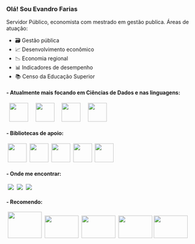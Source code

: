 ### Olá! Sou Evandro Farias

Servidor Público, economista com mestrado em gestão publica. Áreas de atuação:

- 🗃️ Gestão pública
- 📈 Desenvolvimento econômico
- 📉 Economia regional
- 📊 Indicadores de desempenho
- 📚 Censo da Educação Superior


#### - Atualmente mais focando em Ciências de Dados e nas linguagens:

<div style="display: inline">
&nbsp;&nbsp;<img width='50' height='50'  src="https://cdn.jsdelivr.net/gh/devicons/devicon/icons/python/python-original-wordmark.svg" />&nbsp;&nbsp;
&nbsp;&nbsp;<img width='50' height='50' src="https://cdn.jsdelivr.net/gh/devicons/devicon@latest/icons/r/r-plain.svg" />&nbsp;&nbsp;
&nbsp;&nbsp;<img width='50' height='50' src="https://cdn.jsdelivr.net/gh/devicons/devicon@latest/icons/apachespark/apachespark-original-wordmark.svg" />&nbsp;&nbsp;
&nbsp;&nbsp;<img width='50' height='50' src="https://cdn.jsdelivr.net/gh/devicons/devicon@latest/icons/linux/linux-original.svg" />&nbsp;&nbsp;
</div>

#### - Bibliotecas de apoio:

<div style="display: inline">
&nbsp;<img width='50' height='50' src="https://cdn.jsdelivr.net/gh/devicons/devicon@latest/icons/pandas/pandas-original-wordmark.svg" />
&nbsp;<img width='50' height='50' src="https://cdn.jsdelivr.net/gh/devicons/devicon@latest/icons/matplotlib/matplotlib-original-wordmark.svg" />
&nbsp;<img width='50' height='50' src="https://cdn.jsdelivr.net/gh/devicons/devicon@latest/icons/numpy/numpy-original-wordmark.svg" />
&nbsp;<img width='50' height='50' src="https://cdn.jsdelivr.net/gh/devicons/devicon@latest/icons/scikitlearn/scikitlearn-original.svg" />
&nbsp;<img width='50' height='50' src="https://cdn.jsdelivr.net/gh/devicons/devicon@latest/icons/postgresql/postgresql-original-wordmark.svg" />
</div>

#### - Onde me encontrar:

&nbsp;<a href="http://linkedin.com/in/evandro-farias-625939a2"><img src="https://img.shields.io/badge/linkedin-%230077B5.svg?style=for-the-badge&logo=linkedin&logoColor=white"></a>
&nbsp;<a href="https://www.facebook.com/evandro.farias.125"><img src="https://img.shields.io/badge/Facebook-%231877F2.svg?style=for-the-badge&logo=Facebook&logoColor=white"></a>
&nbsp;<a href="https://www.instagram.com/evandro.farias.125/"><img src="https://img.shields.io/badge/Instagram-%23E4405F.svg?style=for-the-badge&logo=Instagram&logoColor=white"></a>

#### - Recomendo:

&nbsp;<a href="https://www.forumcelsofurtadopb.org/"><img width='90' height='70' src="https://www.nanosis.com.br/forumcelsofurtado/wp-content/uploads/2023/06/cropped-logomarca.png"></a>
&nbsp;<a href="http://www.ipeadata.gov.br/Default.aspx"><img width='90' height='60' src="http://www.ipeadata.gov.br/img/logo.gif"></a>
&nbsp;<a href="https://www.sidra.ibge.gov.br/"><img width='90' height='60' src="https://ibge.gov.br/templates/novo_portal_base/imagens/logo_mobile.png"></a>
&nbsp;<a href="https://https://www3.bcb.gov.br/sgspub/localizarseries/localizarSeries.do?method=prepararTelaLocalizarSeries"><img width='90' height='60' src="https://www.bcb.gov.br/assets/svg/logo-bcb.svg"></a>
<a href="https://www.ufpb.br/"><img width='90' height='60' src="https://www.ufpb.br/ufpb/image-base/brasaooficial.png/@@images/1abe9a91-1d77-4443-898e-f14c006fbc43.png"></a>
